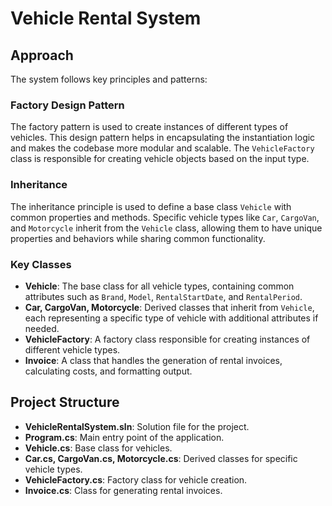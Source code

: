 # Vehicle Rental System

## Approach
The system follows key principles and patterns:

### Factory Design Pattern
The factory pattern is used to create instances of different types of vehicles. This design pattern helps in encapsulating the instantiation logic and makes the codebase more modular and scalable. The `VehicleFactory` class is responsible for creating vehicle objects based on the input type.

### Inheritance
The inheritance principle is used to define a base class `Vehicle` with common properties and methods. Specific vehicle types like `Car`, `CargoVan`, and `Motorcycle` inherit from the `Vehicle` class, allowing them to have unique properties and behaviors while sharing common functionality.

### Key Classes
- **Vehicle**: The base class for all vehicle types, containing common attributes such as `Brand`, `Model`, `RentalStartDate`, and `RentalPeriod`.
- **Car, CargoVan, Motorcycle**: Derived classes that inherit from `Vehicle`, each representing a specific type of vehicle with additional attributes if needed.
- **VehicleFactory**: A factory class responsible for creating instances of different vehicle types.
- **Invoice**: A class that handles the generation of rental invoices, calculating costs, and formatting output.

## Project Structure
- **VehicleRentalSystem.sln**: Solution file for the project.
- **Program.cs**: Main entry point of the application.
- **Vehicle.cs**: Base class for vehicles.
- **Car.cs, CargoVan.cs, Motorcycle.cs**: Derived classes for specific vehicle types.
- **VehicleFactory.cs**: Factory class for vehicle creation.
- **Invoice.cs**: Class for generating rental invoices.